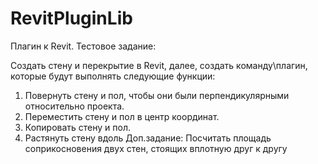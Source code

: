 # RevitPluginLib
Плагин к Revit.
Тестовое задание: 

Создать стену и перекрытие в Revit, далее, создать команду\плагин, которые будут выполнять следующие функции:
1. Повернуть стену и пол, чтобы они были перпендикулярными относительно проекта.
2. Переместить стену и пол в центр координат.
3. Копировать стену и пол.
4. Растянуть стену вдоль
Доп.задание:
Посчитать площадь соприкосновения двух стен, стоящих вплотную друг к другу
